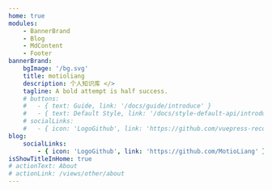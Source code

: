 ```yaml
---
home: true
modules:
    - BannerBrand
    - Blog
    - MdContent
    - Footer
bannerBrand:
    bgImage: '/bg.svg'
    title: motioliang
    description: 个人知识库 </>
    tagline: A bold attempt is half success.
    # buttons:
    #   - { text: Guide, link: '/docs/guide/introduce' }
    #   - { text: Default Style, link: '/docs/style-default-api/introduce', type: 'plain' }
    # socialLinks:
    #   - { icon: 'LogoGithub', link: 'https://github.com/vuepress-reco/vuepress-theme-reco' }
blog:
    socialLinks:
        - { icon: 'LogoGithub', link: 'https://github.com/MotioLiang' }
isShowTitleInHome: true
# actionText: About
# actionLink: /views/other/about
---
```

